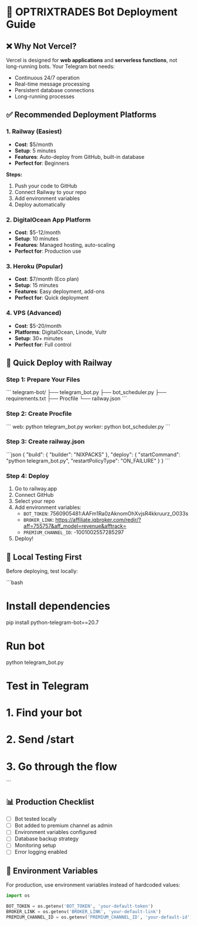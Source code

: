 # 🚀 OPTRIXTRADES Bot Deployment Guide

## ❌ Why Not Vercel?

Vercel is designed for **web applications** and **serverless functions**, not long-running bots. Your Telegram bot needs:
- Continuous 24/7 operation
- Real-time message processing
- Persistent database connections
- Long-running processes

## ✅ Recommended Deployment Platforms

### 1. **Railway** (Easiest)
- **Cost**: $5/month
- **Setup**: 5 minutes
- **Features**: Auto-deploy from GitHub, built-in database
- **Perfect for**: Beginners

**Steps:**
1. Push your code to GitHub
2. Connect Railway to your repo
3. Add environment variables
4. Deploy automatically

### 2. **DigitalOcean App Platform**
- **Cost**: $5-12/month
- **Setup**: 10 minutes
- **Features**: Managed hosting, auto-scaling
- **Perfect for**: Production use

### 3. **Heroku** (Popular)
- **Cost**: $7/month (Eco plan)
- **Setup**: 15 minutes
- **Features**: Easy deployment, add-ons
- **Perfect for**: Quick deployment

### 4. **VPS (Advanced)**
- **Cost**: $5-20/month
- **Platforms**: DigitalOcean, Linode, Vultr
- **Setup**: 30+ minutes
- **Perfect for**: Full control

## 🎯 Quick Deploy with Railway

### Step 1: Prepare Your Files
\`\`\`
telegram-bot/
├── telegram_bot.py
├── bot_scheduler.py
├── requirements.txt
├── Procfile
└── railway.json
\`\`\`

### Step 2: Create Procfile
\`\`\`
web: python telegram_bot.py
worker: python bot_scheduler.py
\`\`\`

### Step 3: Create railway.json
\`\`\`json
{
  "build": {
    "builder": "NIXPACKS"
  },
  "deploy": {
    "startCommand": "python telegram_bot.py",
    "restartPolicyType": "ON_FAILURE"
  }
}
\`\`\`

### Step 4: Deploy
1. Go to railway.app
2. Connect GitHub
3. Select your repo
4. Add environment variables:
   - `BOT_TOKEN`: 7560905481:AAFm1Ra0zAknomOhXvjsR4kkruurz_O033s
   - `BROKER_LINK`: https://affiliate.iqbroker.com/redir/?aff=755757&aff_model=revenue&afftrack=
   - `PREMIUM_CHANNEL_ID`: -1001002557285297
5. Deploy!

## 🧪 Local Testing First

Before deploying, test locally:

\`\`\`bash
# Install dependencies
pip install python-telegram-bot==20.7

# Run bot
python telegram_bot.py

# Test in Telegram
# 1. Find your bot
# 2. Send /start
# 3. Go through the flow
\`\`\`

## 📊 Production Checklist

- [ ] Bot tested locally
- [ ] Bot added to premium channel as admin
- [ ] Environment variables configured
- [ ] Database backup strategy
- [ ] Monitoring setup
- [ ] Error logging enabled

## 🔧 Environment Variables

For production, use environment variables instead of hardcoded values:

```python
import os

BOT_TOKEN = os.getenv('BOT_TOKEN', 'your-default-token')
BROKER_LINK = os.getenv('BROKER_LINK', 'your-default-link')
PREMIUM_CHANNEL_ID = os.getenv('PREMIUM_CHANNEL_ID', 'your-default-id')
